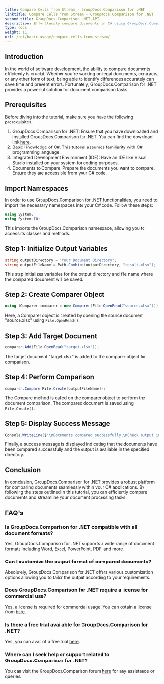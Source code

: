 ```yaml
---
title: Compare Cells from Stream - GroupDocs.Comparison for .NET
linktitle: Compare Cells from Stream - GroupDocs.Comparison for .NET
second_title: GroupDocs.Comparison .NET API
description: Effortlessly compare documents in C# using GroupDocs.Comparison for .NET. Streamline your document processing tasks with ease.
type: docs
weight: 11
url: /net/basic-usage/compare-cells-from-stream/
---
```

## Introduction
In the world of software development, the ability to compare documents efficiently is crucial. Whether you're working on legal documents, contracts, or any other form of text, being able to identify differences accurately can save time and prevent errors. Fortunately, GroupDocs.Comparison for .NET provides a powerful solution for document comparison tasks.
## Prerequisites
Before diving into the tutorial, make sure you have the following prerequisites:
1. GroupDocs.Comparison for .NET: Ensure that you have downloaded and installed GroupDocs.Comparison for .NET. You can find the download link [here](https://releases.groupdocs.com/comparison/net/).
2. Basic Knowledge of C#: This tutorial assumes familiarity with C# programming language.
3. Integrated Development Environment (IDE): Have an IDE like Visual Studio installed on your system for coding purposes.
4. Documents to Compare: Prepare the documents you want to compare. Ensure they are accessible from your C# code.

## Import Namespaces
In order to use GroupDocs.Comparison for .NET functionalities, you need to import the necessary namespaces into your C# code. Follow these steps:

```csharp
using System;
using System.IO;
```
This imports the GroupDocs.Comparison namespace, allowing you to access its classes and methods.

## Step 1: Initialize Output Variables
```csharp
string outputDirectory = "Your Document Directory";
string outputFileName = Path.Combine(outputDirectory, "result.xlsx");
```
This step initializes variables for the output directory and file name where the compared document will be saved.
## Step 2: Create Comparer Object
```csharp
using (Comparer comparer = new Comparer(File.OpenRead("source.xlsx")))
```
Here, a Comparer object is created by opening the source document "source.xlsx" using `File.OpenRead()`.
## Step 3: Add Target Document
```csharp
comparer.Add(File.OpenRead("target.xlsx"));
```
The target document "target.xlsx" is added to the comparer object for comparison.
## Step 4: Perform Comparison
```csharp
comparer.Compare(File.Create(outputFileName));
```
The Compare method is called on the comparer object to perform the document comparison. The compared document is saved using `File.Create()`.
## Step 5: Display Success Message
```csharp
Console.WriteLine($"\nDocuments compared successfully.\nCheck output in {outputDirectory}.");
```
Finally, a success message is displayed indicating that the documents have been compared successfully and the output is available in the specified directory.

## Conclusion
In conclusion, GroupDocs.Comparison for .NET provides a robust platform for comparing documents seamlessly within your C# applications. By following the steps outlined in this tutorial, you can efficiently compare documents and streamline your document processing tasks.
## FAQ's
### Is GroupDocs.Comparison for .NET compatible with all document formats?
Yes, GroupDocs.Comparison for .NET supports a wide range of document formats including Word, Excel, PowerPoint, PDF, and more.
### Can I customize the output format of compared documents?
Absolutely, GroupDocs.Comparison for .NET offers various customization options allowing you to tailor the output according to your requirements.
### Does GroupDocs.Comparison for .NET require a license for commercial use?
Yes, a license is required for commercial usage. You can obtain a license from [here](https://purchase.groupdocs.com/buy).
### Is there a free trial available for GroupDocs.Comparison for .NET?
Yes, you can avail of a free trial [here](https://releases.groupdocs.com/).
### Where can I seek help or support related to GroupDocs.Comparison for .NET?
You can visit the GroupDocs.Comparison forum [here](https://forum.groupdocs.com/c/comparison/12) for any assistance or queries.
